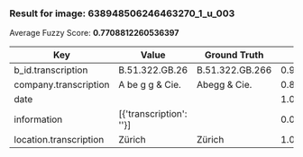 ### Result for image: 638948506246463270_1_u_003
Average Fuzzy Score: **0.7708812260536397**
<small>

| Key | Value | Ground Truth | Score |
| --- | --- | --- | --- |
| b_id.transcription | B.51.322.GB.26 | B.51.322.GB.266 | 0.9655172413793103 |
| company.transcription | A be g g & Cie. | Abegg & Cie. | 0.8888888888888888 |
| date |  |  | 1.0 |
| information | [{'transcription': ''}] |  | 0.0 |
| location.transcription | Zürich | Zürich | 1.0 |

</small>
